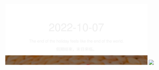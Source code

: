 <!-- [START DAILY SAYING] -->
<!-- Please keep comment here to allow auto update -->
<p align="center">
  <img src="assets/daily-saying/2022-10-07.svg" height="196"/>
  <img src="https://dots365.herokuapp.com?d=2022-10-07" height="196"/>
</p>
<!-- [END DAILY SAYING] -->

<!-- <p align="center">
<img alt="profile views" src="https://komarev.com/ghpvc/?username=bubkoo&color=brightgreen&style=flat-square&label=PROFILE+VIEWS" />
</p> -->
